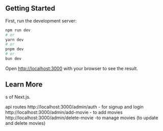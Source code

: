 

## Getting Started

First, run the development server:

```bash
npm run dev
# or
yarn dev
# or
pnpm dev
# or
bun dev
```

Open [http://localhost:3000](http://localhost:3000) with your browser to see the result.
## Learn More
s of Next.js.

api routes
http://localhost:3000/admin/auth  - for signup and login
http://localhost:3000/admin/add-movie        - to add movies
http://localhost:3000/admin/delete-movie        -to manage movies (to update and delete movies)
